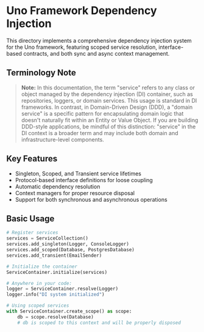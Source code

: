 # Uno Framework Dependency Injection

This directory implements a comprehensive dependency injection system for the Uno framework, 
featuring scoped service resolution, interface-based contracts, and both sync and async context management.

## Terminology Note

> **Note:** In this documentation, the term "service" refers to any class or object managed by the dependency injection (DI) container, such as repositories, loggers, or domain services. This usage is standard in DI frameworks. In contrast, in Domain-Driven Design (DDD), a "domain service" is a specific pattern for encapsulating domain logic that doesn't naturally fit within an Entity or Value Object. If you are building DDD-style applications, be mindful of this distinction: "service" in the DI context is a broader term and may include both domain and infrastructure-level components.

## Key Features

- Singleton, Scoped, and Transient service lifetimes
- Protocol-based interface definitions for loose coupling
- Automatic dependency resolution
- Context managers for proper resource disposal
- Support for both synchronous and asynchronous operations

## Basic Usage

```python
# Register services
services = ServiceCollection()
services.add_singleton(Logger, ConsoleLogger)
services.add_scoped(Database, PostgresDatabase)
services.add_transient(EmailSender)

# Initialize the container
ServiceContainer.initialize(services)

# Anywhere in your code:
logger = ServiceContainer.resolve(Logger)
logger.info("DI system initialized")

# Using scoped services
with ServiceContainer.create_scope() as scope:
    db = scope.resolve(Database)
    # db is scoped to this context and will be properly disposed